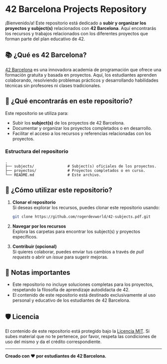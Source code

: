 # 42 Barcelona Projects Repository

¡Bienvenido/a! Este repositorio está dedicado a **subir y organizar los proyectos y subject(s)** relacionados con **42 Barcelona**. Aquí encontrarás los recursos y trabajos relacionados con los diferentes proyectos que forman parte del plan educativo de 42.

## 📚 ¿Qué es 42 Barcelona?

[42 Barcelona](https://42barcelona.com) es una innovadora academia de programación que ofrece una formación gratuita y basada en proyectos. Aquí, los estudiantes aprenden colaborando, resolviendo problemas prácticos y desarrollando habilidades técnicas sin profesores ni clases tradicionales.

## 📂 ¿Qué encontrarás en este repositorio?

Este repositorio se utiliza para:

- Subir los **subject(s)** de los proyectos de 42 Barcelona.
- Documentar y organizar los proyectos completados o en desarrollo.
- Facilitar el acceso a los recursos y referencias relacionadas con los proyectos.

### Estructura del repositorio

```plaintext
.
├── subjects/               # Subject(s) oficiales de los proyectos.
├── proyectos/              # Proyectos completados o en curso.
└── README.md               # Este archivo.
```

## 🚀 ¿Cómo utilizar este repositorio?

1. **Clonar el repositorio**  
   Si deseas explorar los recursos, puedes clonar este repositorio usando:
   ```bash
   git clone https://github.com/rogerdevworld/42-subjects.pdf.git
   ```

2. **Navegar por los recursos**  
   Explora las carpetas para encontrar los subject(s) y proyectos específicos.

3. **Contribuir (opcional)**  
   Si quieres colaborar, puedes enviar tus cambios a través de *pull requests* o abrir un *issue* para sugerir mejoras.

## 📝 Notas importantes

- Este repositorio no incluye soluciones completas para los proyectos, respetando la filosofía de aprendizaje autodidacta de 42.
- El contenido de este repositorio está destinado exclusivamente al uso personal y educativo de los estudiantes de 42 Barcelona.

## 🛡️ Licencia

El contenido de este repositorio está protegido bajo la [Licencia MIT](LICENSE). Si subes material que no te pertenece, por favor, respeta las condiciones de uso del mismo y da el crédito correspondiente.

---

**Creado con ❤️ por estudiantes de 42 Barcelona.**
```
